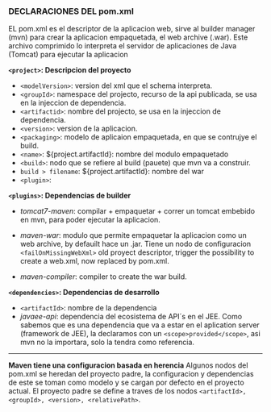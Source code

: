 ### DECLARACIONES DEL pom.xml
EL pom.xml es el descriptor de la aplicacion web, sirve al builder manager (mvn) para crear la aplicacion empaquetada, el web archive (.war). Este archivo comprimido lo interpreta el servidor de aplicaciones de Java (Tomcat) para ejecutar la aplicacion

**```<project>```: Descripcion del proyecto**
- ```<modelVersion>```: version del xml que el schema interpreta.
- ```<groupId>```: namespace del projecto, recurso de la api publicada, se usa en la injeccion de dependencia.
- ```<artifactid>```: nombre del projecto, se usa en la injeccion de dependencia.
- ```<version>```: version de la aplicacion.
- ```<packaging>```: modelo de aplicaion empaquetada, en que se contrujye el build.
- ```<name>```: ${project.artifactId}: nombre del modulo empaquetado
- ```<build>```: nodo que se refiere al build (pauete) que mvn va a construir.
- ```build > filename```: ${project.artifactId}: nombre del war
- ```<plugin>```:



**```<plugins>```: Dependencias de builder**
  - *tomcat7-maven*: compilar + empaquetar + correr un tomcat embebido en mvn, para poder ejecutar la aplicacion.

  - *maven-war*: modulo que permite empaquetar la aplicacion como un web archive, by defauilt hace un .jar.
    Tiene un nodo de configuracion ```<failOnMissingWebXml>``` old proyect descriptor, trigger the possibility to create a web.xml, now replaced by pom.xml.

  - *maven-compiler*: compiler to create the war build.


**```<dependencies>```: Dependencias de desarrollo**
  - ```<artifactId>```: nombre de la dependencia
  - *javaee-api*: dependencia del ecosistema de API´s en el JEE. Como sabemos que es una dependencia que va a estar en el aplication server (framework de JEE), la declaramos con un ```<scope>provided</scope>```, asi mvn no la importara, solo la tendra como referencia.

-----

**Maven tiene una configuracion basada en herencia**
Algunos nodos del pom.xml se heredan del proyecto padre, la configuracion y dependencias de este se toman como modelo y se cargan por defecto en el proyecto actual.
El proyecto padre se define a traves de los nodos ```<artifactId>, <groupId>, <version>, <relativePath>```.

